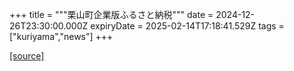 +++
title = """栗山町企業版ふるさと納税"""
date = 2024-12-26T23:30:00.000Z
expiryDate = 2025-02-14T17:18:41.529Z
tags = ["kuriyama","news"]
+++


[[source]](https://www.town.kuriyama.hokkaido.jp/soshiki/31/14671.html)
